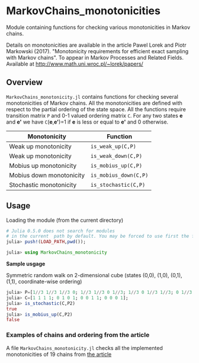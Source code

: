 # MarkovChains_monotonicities
Module containing functions for checking various monotonicities in Markov chains.


Details on monotonicities are available in the article
Pawel Lorek and Piotr Markowski (2017).  "Monotonicity requirements for efficient exact sampling with Markov chains". To appear in Markov Processes and Related Fields. Available at http://www.math.uni.wroc.pl/~lorek/papers/

## Overview
`MarkovChains_monotonicity.jl` contains functions for checking several monotonicities of Markov chains. All the monotonicities are defined with respect to the partial ordering of the state space. All the functions require transition matrix `P` and 0-1 valued ordering matrix `C`. For any two states **e** and **e'**  we have `C`(**e**,**e'**)=1 if **e** is less or equal to **e'** and 0 otherwise.


| Monotonicity| Function |
| ------ | ------ |
|  Weak up monotonicity  |  ````is_weak_up(C,P)  ```` |
|  Weak up monotonicity  |  ````is_weak_down(C,P) ```` |
|  Mobius up monotonicity  |  ````is_mobius_up(C,P)```` |
|  Mobius down monotonicity  |  ````is_mobius_down(C,P)```` |
|  Stochastic monotonicity  |  ````is_stochastic(C,P)```` |


## Usage

Loading the module (from the current directory)

````julia
# Julia 0.5.0 does not search for modules 
# in the current  path by default. You may be forced to use first the following:
julia> push!(LOAD_PATH,pwd());  

julia> using MarkovChains_monotonicity
````

**Sample usgage**

Symmetric random walk on 2-dimensional cube (states (0,0), (1,0), (0,1), (1,1),
coordinate-wise ordering)

````julia
julia> P=[1//3 1//3 1//3 0; 1//3 1//3 0 1//3; 1//3 0 1//3 1//3; 0 1//3 1//3 1//3];
julia> C=[1 1 1 1; 0 1 0 1; 0 0 1 1; 0 0 0 1];
julia> is_stochastic(C,P2)
true                                                                                                                        
julia> is_mobius_up(C,P2)
false                                                                                                                        
````
### Examples of chains and ordering from the article
A file `MarkovChains_monotonicity.jl` checks all the implemented monotonicities of 19 chains from 
[the article](http://www.math.uni.wroc.pl/~lorek/papers/)


